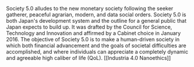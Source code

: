 
Society 5.0 alludes to the new monetary society following the seeker
gatherer, peaceful agrarian, modern, and data social orders. Society 5.0
is both Japan's development system and the outline for a general public
that Japan expects to build up. It was drafted by the Council for Science,
Technology and Innovation and affirmed by a Cabinet choice in January
2016. The objective of Society 5.0 is to make a human-driven society in
which both financial advancement and the goals of societal difficulties
are accomplished, and where individuals can appreciate a completely
dynamic and agreeable high caliber of life (QoL). [[Industria 4.0 Nanoethics]]
